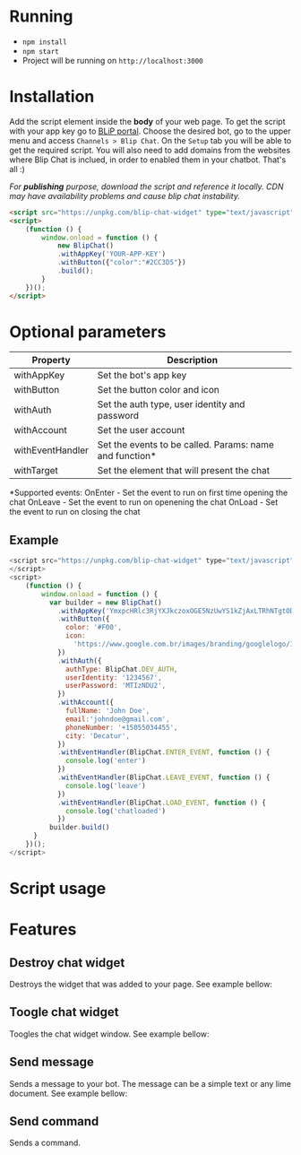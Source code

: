 # Running

* `npm install`
* `npm start`
* Project will be running on `http://localhost:3000`

# Installation

Add the script element inside the **body** of your web page. To get the script with your app key go to [BLiP portal][1]. Choose the desired bot, go to the upper menu and access `Channels > Blip Chat`. On the `Setup` tab you will be able to get the required script. You will also need to add domains from the websites where Blip Chat is inclued, in order to enabled them in your chatbot. 
That's all :)

*For **publishing** purpose, download the script and reference it locally. CDN may have availability problems and cause blip chat instability.*

```html
<script src="https://unpkg.com/blip-chat-widget" type="text/javascript"></script>
<script>
    (function () {
        window.onload = function () {
            new BlipChat()
            .withAppKey('YOUR-APP-KEY')
            .withButton({"color":"#2CC3D5"})
            .build();
        }
    })();
</script>
```

# Optional parameters

| Property          | Description                                             |
| ----------------- | ------------------------------------------------------- |
| withAppKey        | Set the bot's app key                                   |
| withButton        | Set the button color and icon                           |
| withAuth          | Set the auth type, user identity and password           |
| withAccount       | Set the user account                                    |
| withEventHandler  | Set the events to be called. Params: name and function* |
| withTarget        | Set the element that will present the chat              |

*Supported events:
OnEnter - Set the event to run on first time opening the chat
OnLeave - Set the event to run on openening the chat
OnLoad  - Set the event to run on closing the chat

## Example

```js
<script src="https://unpkg.com/blip-chat-widget" type="text/javascript">
</script>
<script>
    (function () {
        window.onload = function () {
          var builder = new BlipChat()
            .withAppKey('YmxpcHRlc3RjYXJkczoxOGE5NzUwYS1kZjAxLTRhNTgtODA1ZC1kY2ExYmI2NTBmZjk=')
            .withButton({
              color: '#F00',
              icon:
                'https://www.google.com.br/images/branding/googlelogo/1x/googlelogo_color_272x92dp.png',
            })
            .withAuth({
              authType: BlipChat.DEV_AUTH,
              userIdentity: '1234567',
              userPassword: 'MTIzNDU2',
            })
            .withAccount({
              fullName: 'John Doe',
              email:'johndoe@gmail.com',
              phoneNumber: '+15055034455',
              city: 'Decatur',
            })
            .withEventHandler(BlipChat.ENTER_EVENT, function () {
              console.log('enter')
            })
            .withEventHandler(BlipChat.LEAVE_EVENT, function () {
              console.log('leave')
            })
            .withEventHandler(BlipChat.LOAD_EVENT, function () {
              console.log('chatloaded')
            })
          builder.build()
      }
    })();
</script>
```

# Script usage



# Features

## Destroy chat widget

Destroys the widget that was added to your page. See example bellow:

## Toogle chat widget

Toogles the chat widget window. See example bellow:

## Send message

Sends a message to your bot. The message can be a simple text or any lime document. See example bellow:

## Send command

Sends a command.

 [1]: https://preview.blip.ai
